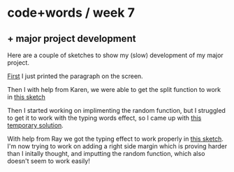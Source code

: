 # code+words / week 7

## + major project development

Here are a couple of sketches to show my (slow) development of my major project.

[First](https://celiamance.github.io/codewords/SKO/WEEK9/paragraph/) I just printed the paragraph on the screen.

Then I with help from Karen, we were able to get the split function to work in [this sketch](https://celiamance.github.io/codewords/SKO/WEEK9/paragraph2/)

Then I started working on implimenting the random function, but I struggled to get it to work with the typing words effect, so I came up with [this temporary solution](https://celiamance.github.io/codewords/SKO/WEEK9/paragraph3/).

With help from Ray we got the typing effect to work properly in [this sketch](https://celiamance.github.io/codewords/SKO/WEEK9/paragraph_4/).
I'm now trying to work on adding a right side margin which is proving harder than I initally thought, and imputting the random function, which also doesn't seem to work easily! 

